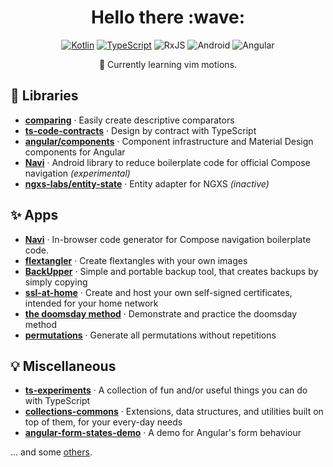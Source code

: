 <h1 align="center">Hello there :wave:</h1>

<div align="center">
  
[![Kotlin](https://img.shields.io/badge/kotlin-%237F52FF.svg?style=for-the-badge&logo=kotlin&logoColor=white)](https://github.com/JanMalch?tab=repositories&q=&type=&language=kotlin&sort=) [![TypeScript](https://img.shields.io/badge/typescript-%23007ACC.svg?style=for-the-badge&logo=typescript&logoColor=white)](https://github.com/JanMalch?tab=repositories&q=&type=&language=typescript&sort=) ![RxJS](https://img.shields.io/badge/rxjs-%23B7178C.svg?style=for-the-badge&logo=reactivex&logoColor=white) ![Android](https://img.shields.io/badge/Android-3DDC84?style=for-the-badge&logo=android&logoColor=white) ![Angular](https://img.shields.io/badge/angular-%23DD0031.svg?style=for-the-badge&logo=angular&logoColor=white)

🧠 Currently learning vim motions.
</div>

## 📖 Libraries

- **[comparing](https://github.com/JanMalch/comparing)** &middot; Easily create descriptive comparators
- **[ts-code-contracts](https://github.com/JanMalch/ts-code-contracts)** &middot; Design by contract with TypeScript
- **[angular/components](https://github.com/angular/components)** &middot; Component infrastructure and Material Design components for Angular
- **[Navi](https://github.com/JanMalch/navi)** &middot; Android library to reduce boilerplate code for official Compose navigation _(experimental)_
- **[ngxs-labs/entity-state](https://github.com/ngxs-labs/entity-state)** &middot; Entity adapter for NGXS _(inactive)_

## ✨ Apps

- **[Navi](https://janmalch.github.io/navi-web/)** &middot; In-browser code generator for Compose navigation boilerplate code.
- **[flextangler](https://janmalch.github.io/flextangler/)** &middot; Create flextangles with your own images
- **[BackUpper](https://github.com/JanMalch/BackUpper)** &middot; Simple and portable backup tool, that creates backups by simply copying
- **[ssl-at-home](https://hub.docker.com/r/janmalch/ssl-at-home)** &middot; Create and host your own self-signed certificates, intended for your home network
- **[the doomsday method](https://janmalch.github.io/doomsday/)** &middot; Demonstrate and practice the doomsday method
- **[permutations](https://janmalch.github.io/permutations/)** &middot; Generate all permutations without repetitions

## 💡 Miscellaneous

- **[ts-experiments](https://github.com/JanMalch/ts-experiments)** &middot; A collection of fun and/or useful things you can do with TypeScript
- **[collections-commons](https://github.com/JanMalch/collections-commons)** &middot; Extensions, data structures, and utilities built on top of them, for your every-day needs
- **[angular-form-states-demo](https://github.com/JanMalch/angular-form-states-demo)** &middot; A demo for Angular's form behaviour

... and some [others](https://github.com/JanMalch?tab=repositories&q=&type=public&language=&sort=).
